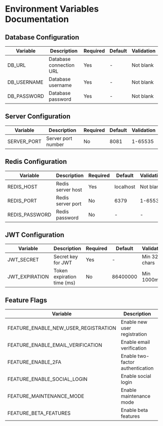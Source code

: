 # Environment Variables Documentation

## Database Configuration
| Variable | Description | Required | Default | Validation |
|----------|-------------|----------|---------|------------|
| DB_URL | Database connection URL | Yes | - | Not blank |
| DB_USERNAME | Database username | Yes | - | Not blank |
| DB_PASSWORD | Database password | Yes | - | Not blank |

## Server Configuration
| Variable | Description | Required | Default | Validation |
|----------|-------------|----------|---------|------------|
| SERVER_PORT | Server port number | No | 8081 | 1-65535 |

## Redis Configuration
| Variable | Description | Required | Default | Validation |
|----------|-------------|----------|---------|------------|
| REDIS_HOST | Redis server host | Yes | localhost | Not blank |
| REDIS_PORT | Redis server port | No | 6379 | 1-65535 |
| REDIS_PASSWORD | Redis password | No | - | - |

## JWT Configuration
| Variable       | Description                | Required | Default  | Validation   |
|----------------|----------------------------|----------|----------|--------------|
| JWT_SECRET     | Secret key for JWT         | Yes      | -        | Min 32 chars |
| JWT_EXPIRATION | Token expiration time (ms) | No       | 86400000 | Min 1000ms   |

## Feature Flags
| Variable                             | Description                      | Required | Default | Validation |
|--------------------------------------|----------------------------------|----------|---------|------------|
| FEATURE_ENABLE_NEW_USER_REGISTRATION | Enable new user registration     | No       | true    | boolean    |
| FEATURE_ENABLE_EMAIL_VERIFICATION    | Enable email verification        | No       | true    | boolean    |
| FEATURE_ENABLE_2FA                   | Enable two-factor authentication | No       | false   | boolean    |
| FEATURE_ENABLE_SOCIAL_LOGIN          | Enable social login              | No       | true    | boolean    |
| FEATURE_MAINTENANCE_MODE             | Enable maintenance mode          | No       | false   | boolean    |
| FEATURE_BETA_FEATURES                | Enable beta features             | No       | false   | boolean    |